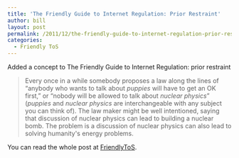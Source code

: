 ```yaml
---
title: 'The Friendly Guide to Internet Regulation: Prior Restraint'
author: bill
layout: post
permalink: /2011/12/the-friendly-guide-to-internet-regulation-prior-restraint/
categories:
  - Friendly ToS
---
```

Added a concept to The Friendly Guide to Internet Regulation: prior restraint

> Every once in a while somebody proposes a law along the lines of “anybody who wants to talk about *puppies* will have to get an OK first,” or “nobody will be allowed to talk about *nuclear physics*” (*puppies* and *nuclear physics* are interchangeable with any subject you can think of). The law maker might be well intentioned, saying that discussion of nuclear physics can lead to building a nuclear bomb. The problem is a discussion of nuclear physics can also lead to solving humanity's energy problems.

You can read the whole post at [FriendlyToS][1].

 [1]: http://blog.friendlytos.org/?p=80